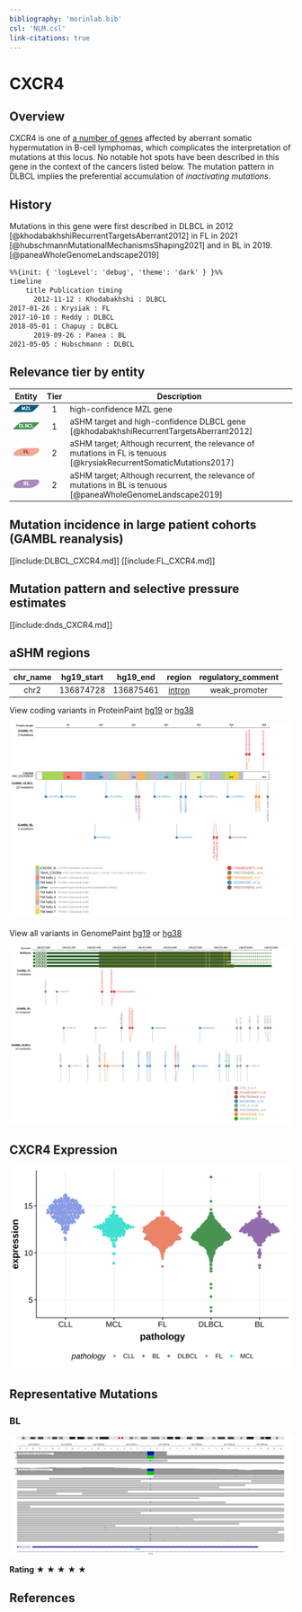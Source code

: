 ```yaml
---
bibliography: 'morinlab.bib'
csl: 'NLM.csl'
link-citations: true
---
```

# CXCR4

## Overview

CXCR4 is one of [a number of genes](https://github.com/morinlab/LLMPP/wiki/ashm) affected by aberrant somatic hypermutation in B-cell lymphomas, which complicates the interpretation of mutations at this locus. No notable hot spots have been described in this gene in the context of the cancers listed below. The mutation pattern in DLBCL implies the preferential accumulation of *inactivating mutations*.

## History
Mutations in this gene were first described in DLBCL in 2012 [@khodabakhshiRecurrentTargetsAberrant2012] in FL in 2021 [@hubschmannMutationalMechanismsShaping2021] and in BL in 2019.[@paneaWholeGenomeLandscape2019]


```mermaid
%%{init: { 'logLevel': 'debug', 'theme': 'dark' } }%%
timeline
    title Publication timing
      2012-11-12 : Khodabakhshi : DLBCL
2017-01-26 : Krysiak : FL
2017-10-10 : Reddy : DLBCL
2018-05-01 : Chapuy : DLBCL
      2019-09-26 : Panea : BL
2021-05-05 : Hubschmann : DLBCL
```

## Relevance tier by entity

|Entity|Tier|Description                           |
|:------:|:----:|--------------------------------------|
|![MZL](images/icons/MZL_tier1.png)|1|high-confidence MZL gene|
|![DLBCL](images/icons/DLBCL_tier1.png) |1 | aSHM target and high-confidence DLBCL gene            [@khodabakhshiRecurrentTargetsAberrant2012]|
|![FL](images/icons/FL_tier2.png)    |2 | aSHM target; Although recurrent, the relevance of mutations in FL is tenuous [@krysiakRecurrentSomaticMutations2017]|
|![BL](images/icons/BL_tier2.png)    |2 | aSHM target; Although recurrent, the relevance of mutations in BL is tenuous [@paneaWholeGenomeLandscape2019]|

## Mutation incidence in large patient cohorts (GAMBL reanalysis)

[[include:DLBCL_CXCR4.md]]
[[include:FL_CXCR4.md]]

## Mutation pattern and selective pressure estimates

[[include:dnds_CXCR4.md]]

## aSHM regions

|chr_name|hg19_start|hg19_end |region                                                                                        |regulatory_comment|
|:--------:|:----------:|:---------:|:----------------------------------------------------------------------------------------------:|:------------------:|
|chr2    |136874728 |136875461|[intron](https://genome.ucsc.edu/s/rdmorin/GAMBL%20hg19?position=chr2%3A136874728%2D136875461)|weak_promoter     |



View coding variants in ProteinPaint [hg19](https://morinlab.github.io/LLMPP/GAMBL/CXCR4_protein.html)  or [hg38](https://morinlab.github.io/LLMPP/GAMBL/CXCR4_protein_hg38.html)

![](images/proteinpaint/CXCR4_NM_001008540.svg)

View all variants in GenomePaint [hg19](https://morinlab.github.io/LLMPP/GAMBL/CXCR4.html)  or [hg38](https://morinlab.github.io/LLMPP/GAMBL/CXCR4_hg38.html)

![](images/proteinpaint/CXCR4.svg)

## CXCR4 Expression
![](images/gene_expression/CXCR4_by_pathology.svg)

## Representative Mutations

### BL<sup></sup>

![](primary/Panea_CXCR4_2.svg)

**Rating**
&starf; &starf; &starf; &starf; &starf;


## References

<!-- ORIGIN: khodabakhshiRecurrentTargetsAberrant2012 -->

<!-- DLBCL: khodabakhshiRecurrentTargetsAberrant2012 -->
<!-- BL: paneaWholeGenomeLandscape2019 -->
<!-- FL: krysiakRecurrentSomaticMutations2017b -->
